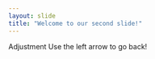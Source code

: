 ```yaml
---
layout: slide
title: "Welcome to our second slide!"
---
```

Adjustment
Use the left arrow to go back!
